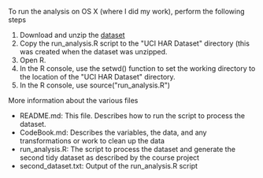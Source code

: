 To run the analysis on OS X (where I did my work), perform 
the following steps

1. Download and unzip the [dataset](https://d396qusza40orc.cloudfront.net/getdata%2Fprojectfiles%2FUCI%20HAR%20Dataset.zip)
2. Copy the run_analysis.R script to the "UCI HAR Dataset" directory (this was created when the dataset was unzipped.
3. Open R.
4. In the R console, use the setwd() function to set the working directory to the location of the "UCI HAR Dataset" directory.
5. In the R console, use source("run_analysis.R")

More information about the various files
* README.md: This file. Describes how to run the script to process the dataset.
* CodeBook.md: Describes the variables, the data, and any transformations or work to clean up the data 
* run_analysis.R: The script to process the dataset and generate the second tidy dataset as described by the course project
* second_dataset.txt: Output of the run_analysis.R script
